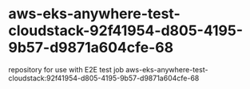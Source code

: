 # aws-eks-anywhere-test-cloudstack-92f41954-d805-4195-9b57-d9871a604cfe-68
repository for use with E2E test job aws-eks-anywhere-test-cloudstack:92f41954-d805-4195-9b57-d9871a604cfe-68

